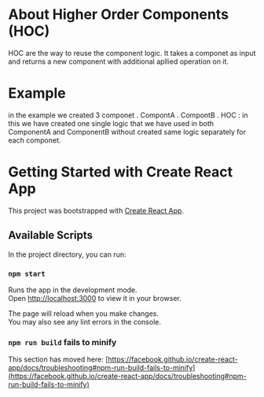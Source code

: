 # About Higher Order Components (HOC)
HOC are the way to reuse the component logic.
It takes a componet as input and returns a new component with additional apllied operation on it.

# Example
in the example we created 3 componet .
CompontA .
CompontB .
HOC : in this we have created one single logic that we have used in both ComponentA and ComponentB without created same logic separately for each componet.

# Getting Started with Create React App

This project was bootstrapped with [Create React App](https://github.com/facebook/create-react-app).

## Available Scripts

In the project directory, you can run:

### `npm start`

Runs the app in the development mode.\
Open [http://localhost:3000](http://localhost:3000) to view it in your browser.

The page will reload when you make changes.\
You may also see any lint errors in the console.





### `npm run build` fails to minify

This section has moved here: [https://facebook.github.io/create-react-app/docs/troubleshooting#npm-run-build-fails-to-minify](https://facebook.github.io/create-react-app/docs/troubleshooting#npm-run-build-fails-to-minify)

